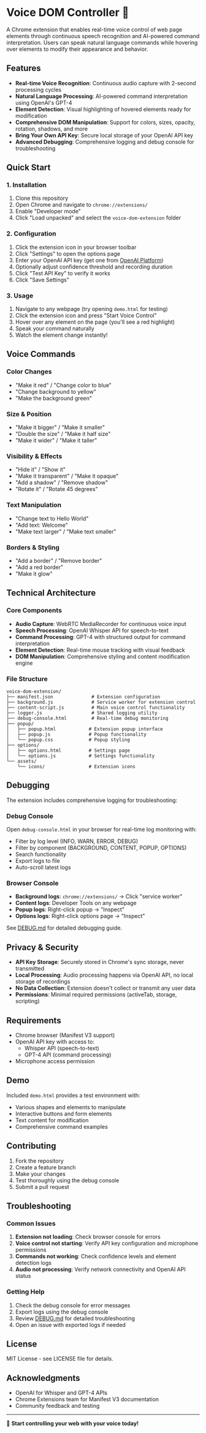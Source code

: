 # Voice DOM Controller 🎤

A Chrome extension that enables real-time voice control of web page elements through continuous speech recognition and AI-powered command interpretation. Users can speak natural language commands while hovering over elements to modify their appearance and behavior.

## Features

- **Real-time Voice Recognition**: Continuous audio capture with 2-second processing cycles
- **Natural Language Processing**: AI-powered command interpretation using OpenAI's GPT-4
- **Element Detection**: Visual highlighting of hovered elements ready for modification
- **Comprehensive DOM Manipulation**: Support for colors, sizes, opacity, rotation, shadows, and more
- **Bring Your Own API Key**: Secure local storage of your OpenAI API key
- **Advanced Debugging**: Comprehensive logging and debug console for troubleshooting

## Quick Start

### 1. Installation
1. Clone this repository
2. Open Chrome and navigate to `chrome://extensions/`
3. Enable "Developer mode"
4. Click "Load unpacked" and select the `voice-dom-extension` folder

### 2. Configuration
1. Click the extension icon in your browser toolbar
2. Click "Settings" to open the options page
3. Enter your OpenAI API key (get one from [OpenAI Platform](https://platform.openai.com/api-keys))
4. Optionally adjust confidence threshold and recording duration
5. Click "Test API Key" to verify it works
6. Click "Save Settings"

### 3. Usage
1. Navigate to any webpage (try opening `demo.html` for testing)
2. Click the extension icon and press "Start Voice Control"
3. Hover over any element on the page (you'll see a red highlight)
4. Speak your command naturally
5. Watch the element change instantly!

## Voice Commands

### Color Changes
- "Make it red" / "Change color to blue"
- "Change background to yellow"
- "Make the background green"

### Size & Position
- "Make it bigger" / "Make it smaller"
- "Double the size" / "Make it half size"
- "Make it wider" / "Make it taller"

### Visibility & Effects
- "Hide it" / "Show it"
- "Make it transparent" / "Make it opaque"
- "Add a shadow" / "Remove shadow"
- "Rotate it" / "Rotate 45 degrees"

### Text Manipulation
- "Change text to Hello World"
- "Add text: Welcome"
- "Make text larger" / "Make text smaller"

### Borders & Styling
- "Add a border" / "Remove border"
- "Add a red border"
- "Make it glow"

## Technical Architecture

### Core Components
- **Audio Capture**: WebRTC MediaRecorder for continuous voice input
- **Speech Processing**: OpenAI Whisper API for speech-to-text
- **Command Processing**: GPT-4 with structured output for command interpretation
- **Element Detection**: Real-time mouse tracking with visual feedback
- **DOM Manipulation**: Comprehensive styling and content modification engine

### File Structure
```
voice-dom-extension/
├── manifest.json              # Extension configuration
├── background.js              # Service worker for extension control
├── content-script.js          # Main voice control functionality
├── logger.js                  # Shared logging utility
├── debug-console.html         # Real-time debug monitoring
├── popup/
│   ├── popup.html            # Extension popup interface
│   ├── popup.js              # Popup functionality
│   └── popup.css             # Popup styling
├── options/
│   ├── options.html          # Settings page
│   └── options.js            # Settings functionality
└── assets/
    └── icons/                # Extension icons
```

## Debugging

The extension includes comprehensive logging for troubleshooting:

### Debug Console
Open `debug-console.html` in your browser for real-time log monitoring with:
- Filter by log level (INFO, WARN, ERROR, DEBUG)
- Filter by component (BACKGROUND, CONTENT, POPUP, OPTIONS)
- Search functionality
- Export logs to file
- Auto-scroll latest logs

### Browser Console
- **Background logs**: `chrome://extensions/` → Click "service worker"
- **Content logs**: Developer Tools on any webpage
- **Popup logs**: Right-click popup → "Inspect"
- **Options logs**: Right-click options page → "Inspect"

See [DEBUG.md](voice-dom-extension/DEBUG.md) for detailed debugging guide.

## Privacy & Security

- **API Key Storage**: Securely stored in Chrome's sync storage, never transmitted
- **Local Processing**: Audio processing happens via OpenAI API, no local storage of recordings
- **No Data Collection**: Extension doesn't collect or transmit any user data
- **Permissions**: Minimal required permissions (activeTab, storage, scripting)

## Requirements

- Chrome browser (Manifest V3 support)
- OpenAI API key with access to:
  - Whisper API (speech-to-text)
  - GPT-4 API (command processing)
- Microphone access permission

## Demo

Included `demo.html` provides a test environment with:
- Various shapes and elements to manipulate
- Interactive buttons and form elements
- Text content for modification
- Comprehensive command examples

## Contributing

1. Fork the repository
2. Create a feature branch
3. Make your changes
4. Test thoroughly using the debug console
5. Submit a pull request

## Troubleshooting

### Common Issues

1. **Extension not loading**: Check browser console for errors
2. **Voice control not starting**: Verify API key configuration and microphone permissions
3. **Commands not working**: Check confidence levels and element detection logs
4. **Audio not processing**: Verify network connectivity and OpenAI API status

### Getting Help

1. Check the debug console for error messages
2. Export logs using the debug console
3. Review [DEBUG.md](voice-dom-extension/DEBUG.md) for detailed troubleshooting
4. Open an issue with exported logs if needed

## License

MIT License - see LICENSE file for details.

## Acknowledgments

- OpenAI for Whisper and GPT-4 APIs
- Chrome Extensions team for Manifest V3 documentation
- Community feedback and testing

---

🎤 **Start controlling your web with your voice today!**